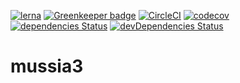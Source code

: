 [![lerna](https://img.shields.io/badge/maintained%20with-lerna-cc00ff.svg)](https://lerna.js.org/) 
[![Greenkeeper badge](https://badges.greenkeeper.io/yurikrupnik/mussia3.svg)](https://greenkeeper.io/)
[![CircleCI](https://circleci.com/gh/yurikrupnik/mussia3.svg?style=svg)](https://circleci.com/gh/yurikrupnik/mussia3)
[![codecov](https://codecov.io/gh/yurikrupnik/mussia2/branch/master/graph/badge.svg)](https://codecov.io/gh/yurikrupnik/mussia2)
[![dependencies Status](https://david-dm.org/yurikrupnik/mussia3/status.svg)](https://david-dm.org/yurikrupnik/mussia3)
[![devDependencies Status](https://david-dm.org/yurikrupnik/mussia3/dev-status.svg)](https://david-dm.org/yurikrupnik/mussia3?type=dev)

# mussia3
